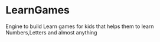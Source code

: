 # LearnGames
Engine to build Learn games for kids that helps them to learn Numbers,Letters and almost anything
